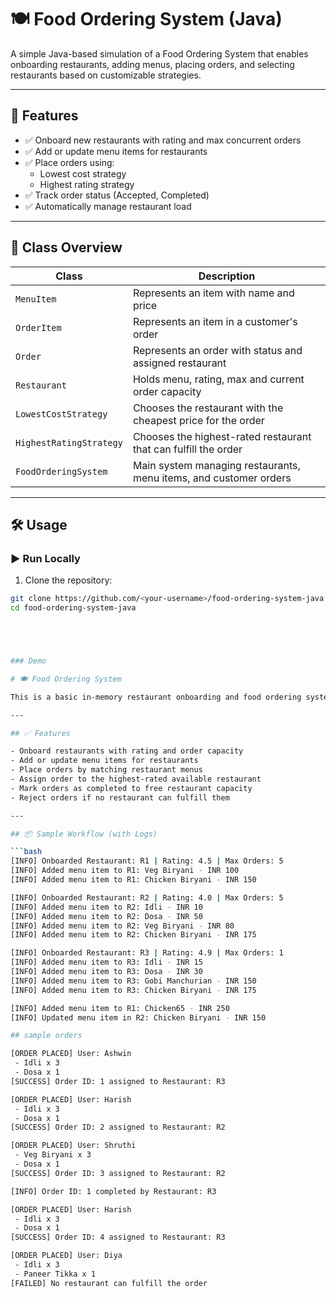 # 🍽️ Food Ordering System (Java)

A simple Java-based simulation of a Food Ordering System that enables onboarding restaurants, adding menus, placing orders, and selecting restaurants based on customizable strategies.

---

## 🚀 Features

- ✅ Onboard new restaurants with rating and max concurrent orders
- ✅ Add or update menu items for restaurants
- ✅ Place orders using:
  - Lowest cost strategy
  - Highest rating strategy
- ✅ Track order status (Accepted, Completed)
- ✅ Automatically manage restaurant load

---

## 🧱 Class Overview

| Class                  | Description                                                              |
|------------------------|--------------------------------------------------------------------------|
| `MenuItem`             | Represents an item with name and price                                   |
| `OrderItem`            | Represents an item in a customer's order                                 |
| `Order`                | Represents an order with status and assigned restaurant                  |
| `Restaurant`           | Holds menu, rating, max and current order capacity                       |
| `LowestCostStrategy`   | Chooses the restaurant with the cheapest price for the order             |
| `HighestRatingStrategy`| Chooses the highest-rated restaurant that can fulfill the order          |
| `FoodOrderingSystem`   | Main system managing restaurants, menu items, and customer orders        |

---

## 🛠️ Usage

### ▶️ Run Locally

1. Clone the repository:
```bash
git clone https://github.com/<your-username>/food-ordering-system-java.git
cd food-ordering-system-java





### Demo

# 🍽️ Food Ordering System

This is a basic in-memory restaurant onboarding and food ordering system. It simulates onboarding restaurants, adding menu items, placing and fulfilling orders, and choosing the most suitable restaurant based on ratings and availability.

---

## ✅ Features

- Onboard restaurants with rating and order capacity
- Add or update menu items for restaurants
- Place orders by matching restaurant menus
- Assign order to the highest-rated available restaurant
- Mark orders as completed to free restaurant capacity
- Reject orders if no restaurant can fulfill them

---

## 📦 Sample Workflow (with Logs)

```bash
[INFO] Onboarded Restaurant: R1 | Rating: 4.5 | Max Orders: 5
[INFO] Added menu item to R1: Veg Biryani - INR 100
[INFO] Added menu item to R1: Chicken Biryani - INR 150

[INFO] Onboarded Restaurant: R2 | Rating: 4.0 | Max Orders: 5
[INFO] Added menu item to R2: Idli - INR 10
[INFO] Added menu item to R2: Dosa - INR 50
[INFO] Added menu item to R2: Veg Biryani - INR 80
[INFO] Added menu item to R2: Chicken Biryani - INR 175

[INFO] Onboarded Restaurant: R3 | Rating: 4.9 | Max Orders: 1
[INFO] Added menu item to R3: Idli - INR 15
[INFO] Added menu item to R3: Dosa - INR 30
[INFO] Added menu item to R3: Gobi Manchurian - INR 150
[INFO] Added menu item to R3: Chicken Biryani - INR 175

[INFO] Added menu item to R1: Chicken65 - INR 250
[INFO] Updated menu item in R2: Chicken Biryani - INR 150

## sample orders

[ORDER PLACED] User: Ashwin
 - Idli x 3
 - Dosa x 1
[SUCCESS] Order ID: 1 assigned to Restaurant: R3

[ORDER PLACED] User: Harish
 - Idli x 3
 - Dosa x 1
[SUCCESS] Order ID: 2 assigned to Restaurant: R2

[ORDER PLACED] User: Shruthi
 - Veg Biryani x 3
 - Dosa x 1
[SUCCESS] Order ID: 3 assigned to Restaurant: R2

[INFO] Order ID: 1 completed by Restaurant: R3

[ORDER PLACED] User: Harish
 - Idli x 3
 - Dosa x 1
[SUCCESS] Order ID: 4 assigned to Restaurant: R3

[ORDER PLACED] User: Diya
 - Idli x 3
 - Paneer Tikka x 1
[FAILED] No restaurant can fulfill the order

